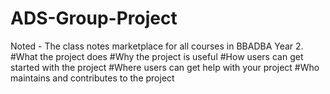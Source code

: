 # ADS-Group-Project
Noted - The class notes marketplace for all courses in BBADBA Year 2.
#What the project does
#Why the project is useful
#How users can get started with the project
#Where users can get help with your project
#Who maintains and contributes to the project
